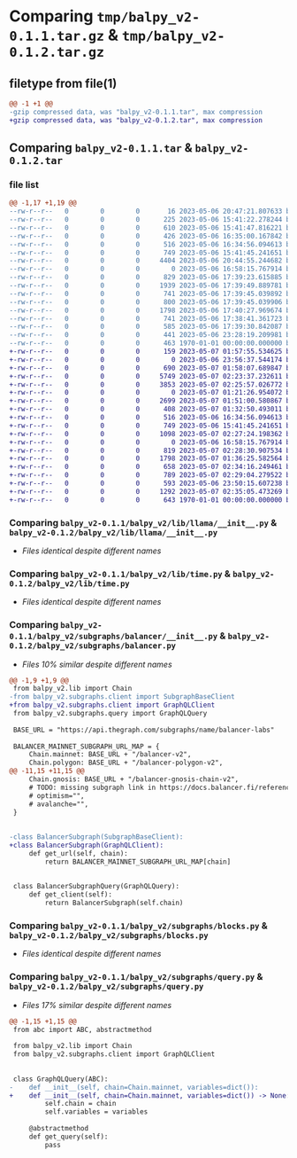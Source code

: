 # Comparing `tmp/balpy_v2-0.1.1.tar.gz` & `tmp/balpy_v2-0.1.2.tar.gz`

## filetype from file(1)

```diff
@@ -1 +1 @@
-gzip compressed data, was "balpy_v2-0.1.1.tar", max compression
+gzip compressed data, was "balpy_v2-0.1.2.tar", max compression
```

## Comparing `balpy_v2-0.1.1.tar` & `balpy_v2-0.1.2.tar`

### file list

```diff
@@ -1,17 +1,19 @@
--rw-r--r--   0        0        0       16 2023-05-06 20:47:21.807633 balpy_v2-0.1.1/README.md
--rw-r--r--   0        0        0      225 2023-05-06 15:41:22.278244 balpy_v2-0.1.1/balpy_v2/lib/__init__.py
--rw-r--r--   0        0        0      610 2023-05-06 15:41:47.816221 balpy_v2-0.1.1/balpy_v2/lib/flatten_json.py
--rw-r--r--   0        0        0      426 2023-05-06 16:35:00.167842 balpy_v2-0.1.1/balpy_v2/lib/gql.py
--rw-r--r--   0        0        0      516 2023-05-06 16:34:56.094613 balpy_v2-0.1.1/balpy_v2/lib/llama/__init__.py
--rw-r--r--   0        0        0      749 2023-05-06 15:41:45.241651 balpy_v2-0.1.1/balpy_v2/lib/time.py
--rw-r--r--   0        0        0     4404 2023-05-06 20:44:55.244682 balpy_v2-0.1.1/balpy_v2/pools/fees_report.py
--rw-r--r--   0        0        0        0 2023-05-06 16:58:15.767914 balpy_v2-0.1.1/balpy_v2/subgraphs/__init__.py
--rw-r--r--   0        0        0      829 2023-05-06 17:39:23.615885 balpy_v2-0.1.1/balpy_v2/subgraphs/balancer/__init__.py
--rw-r--r--   0        0        0     1939 2023-05-06 17:39:49.889781 balpy_v2-0.1.1/balpy_v2/subgraphs/balancer/balancers.py
--rw-r--r--   0        0        0      741 2023-05-06 17:39:45.039892 balpy_v2-0.1.1/balpy_v2/subgraphs/balancer/pools.py
--rw-r--r--   0        0        0      800 2023-05-06 17:39:45.039906 balpy_v2-0.1.1/balpy_v2/subgraphs/balancer/tokens.py
--rw-r--r--   0        0        0     1798 2023-05-06 17:40:27.969674 balpy_v2-0.1.1/balpy_v2/subgraphs/blocks.py
--rw-r--r--   0        0        0      741 2023-05-06 17:38:41.361723 balpy_v2-0.1.1/balpy_v2/subgraphs/client.py
--rw-r--r--   0        0        0      585 2023-05-06 17:39:30.842087 balpy_v2-0.1.1/balpy_v2/subgraphs/query.py
--rw-r--r--   0        0        0      441 2023-05-06 23:28:19.209981 balpy_v2-0.1.1/pyproject.toml
--rw-r--r--   0        0        0      463 1970-01-01 00:00:00.000000 balpy_v2-0.1.1/PKG-INFO
+-rw-r--r--   0        0        0      159 2023-05-07 01:57:55.534625 balpy_v2-0.1.2/README.md
+-rw-r--r--   0        0        0        0 2023-05-06 23:56:37.544174 balpy_v2-0.1.2/balpy_v2/__init__.py
+-rw-r--r--   0        0        0      690 2023-05-07 01:58:07.689847 balpy_v2-0.1.2/balpy_v2/contracts/__init__.py
+-rw-r--r--   0        0        0     5749 2023-05-07 02:23:37.232611 balpy_v2-0.1.2/balpy_v2/contracts/utils/base_contract.py
+-rw-r--r--   0        0        0     3853 2023-05-07 02:25:57.026772 balpy_v2-0.1.2/balpy_v2/contracts/utils/contract_loader.py
+-rw-r--r--   0        0        0        0 2023-05-07 01:21:26.954072 balpy_v2-0.1.2/balpy_v2/deployments/.keep
+-rw-r--r--   0        0        0     2699 2023-05-07 01:51:00.580867 balpy_v2-0.1.2/balpy_v2/lib/__init__.py
+-rw-r--r--   0        0        0      408 2023-05-07 01:32:50.493011 balpy_v2-0.1.2/balpy_v2/lib/gql.py
+-rw-r--r--   0        0        0      516 2023-05-06 16:34:56.094613 balpy_v2-0.1.2/balpy_v2/lib/llama/__init__.py
+-rw-r--r--   0        0        0      749 2023-05-06 15:41:45.241651 balpy_v2-0.1.2/balpy_v2/lib/time.py
+-rw-r--r--   0        0        0     1098 2023-05-07 02:27:24.198362 balpy_v2-0.1.2/balpy_v2/lib/web3_provider.py
+-rw-r--r--   0        0        0        0 2023-05-06 16:58:15.767914 balpy_v2-0.1.2/balpy_v2/subgraphs/__init__.py
+-rw-r--r--   0        0        0      819 2023-05-07 02:28:30.907534 balpy_v2-0.1.2/balpy_v2/subgraphs/balancer.py
+-rw-r--r--   0        0        0     1798 2023-05-07 01:36:25.582564 balpy_v2-0.1.2/balpy_v2/subgraphs/blocks.py
+-rw-r--r--   0        0        0      658 2023-05-07 02:34:16.249461 balpy_v2-0.1.2/balpy_v2/subgraphs/client.py
+-rw-r--r--   0        0        0      789 2023-05-07 02:29:04.279522 balpy_v2-0.1.2/balpy_v2/subgraphs/gauges.py
+-rw-r--r--   0        0        0      593 2023-05-06 23:50:15.607238 balpy_v2-0.1.2/balpy_v2/subgraphs/query.py
+-rw-r--r--   0        0        0     1292 2023-05-07 02:35:05.473269 balpy_v2-0.1.2/pyproject.toml
+-rw-r--r--   0        0        0      643 1970-01-01 00:00:00.000000 balpy_v2-0.1.2/PKG-INFO
```

### Comparing `balpy_v2-0.1.1/balpy_v2/lib/llama/__init__.py` & `balpy_v2-0.1.2/balpy_v2/lib/llama/__init__.py`

 * *Files identical despite different names*

### Comparing `balpy_v2-0.1.1/balpy_v2/lib/time.py` & `balpy_v2-0.1.2/balpy_v2/lib/time.py`

 * *Files identical despite different names*

### Comparing `balpy_v2-0.1.1/balpy_v2/subgraphs/balancer/__init__.py` & `balpy_v2-0.1.2/balpy_v2/subgraphs/balancer.py`

 * *Files 10% similar despite different names*

```diff
@@ -1,9 +1,9 @@
 from balpy_v2.lib import Chain
-from balpy_v2.subgraphs.client import SubgraphBaseClient
+from balpy_v2.subgraphs.client import GraphQLClient
 from balpy_v2.subgraphs.query import GraphQLQuery
 
 BASE_URL = "https://api.thegraph.com/subgraphs/name/balancer-labs"
 
 BALANCER_MAINNET_SUBGRAPH_URL_MAP = {
     Chain.mainnet: BASE_URL + "/balancer-v2",
     Chain.polygon: BASE_URL + "/balancer-polygon-v2",
@@ -11,15 +11,15 @@
     Chain.gnosis: BASE_URL + "/balancer-gnosis-chain-v2",
     # TODO: missing subgraph link in https://docs.balancer.fi/reference/subgraph/
     # optimism="",
     # avalanche="",
 }
 
 
-class BalancerSubgraph(SubgraphBaseClient):
+class BalancerSubgraph(GraphQLClient):
     def get_url(self, chain):
         return BALANCER_MAINNET_SUBGRAPH_URL_MAP[chain]
 
 
 class BalancerSubgraphQuery(GraphQLQuery):
     def get_client(self):
         return BalancerSubgraph(self.chain)
```

### Comparing `balpy_v2-0.1.1/balpy_v2/subgraphs/blocks.py` & `balpy_v2-0.1.2/balpy_v2/subgraphs/blocks.py`

 * *Files identical despite different names*

### Comparing `balpy_v2-0.1.1/balpy_v2/subgraphs/query.py` & `balpy_v2-0.1.2/balpy_v2/subgraphs/query.py`

 * *Files 17% similar despite different names*

```diff
@@ -1,15 +1,15 @@
 from abc import ABC, abstractmethod
 
 from balpy_v2.lib import Chain
 from balpy_v2.subgraphs.client import GraphQLClient
 
 
 class GraphQLQuery(ABC):
-    def __init__(self, chain=Chain.mainnet, variables=dict()):
+    def __init__(self, chain=Chain.mainnet, variables=dict()) -> None:
         self.chain = chain
         self.variables = variables
 
     @abstractmethod
     def get_query(self):
         pass
```

